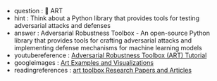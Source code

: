 - question : 🎨 ART
- hint : Think about a Python library that provides tools for testing adversarial attacks and defenses
- answer : Adversarial Robustness Toolbox - An open-source Python library that provides tools for crafting adversarial attacks and implementing defense mechanisms for machine learning models
- youtubereference : <a href="https://www.youtube.com/watch?v=9Z8QpBZXKIc" target="_blank">Adversarial Robustness Toolbox (ART) Tutorial</a>
- googleimages : <a href="https://www.google.com/search?q=art+AI+security+machine+learning&tbm=isch" target="_blank">Art Examples and Visualizations</a>
- readingreferences : <a href="https://www.google.com/search?q=art toolbox+AI+security+research+papers" target="_blank">art toolbox Research Papers and Articles</a>
